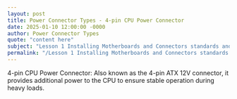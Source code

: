 ```yaml
---
layout: post
title: Power Connector Types - 4-pin CPU Power Connector
date: 2025-01-10 12:00:00 -0000
author: Power Connector Types
quote: "content here"
subject: "Lesson 1 Installing Motherboards and Connectors standards and specifications"
permalink: "/Lesson 1 Installing Motherboards and Connectors standards and specifications/Power Connector Types/Power Connector Types - 4-pin CPU Power Connector"
---
```


4-pin CPU Power Connector: Also known as the 4-pin ATX 12V connector, it provides additional power to the CPU to ensure stable operation during heavy loads.
